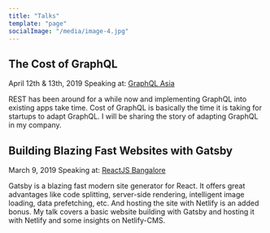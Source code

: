 ```yaml
---
title: "Talks"
template: "page"
socialImage: "/media/image-4.jpg"
---
```


## The Cost of GraphQL
April 12th & 13th, 2019 
Speaking at: [GraphQL Asia](https://www.graphql-asia.org/)

REST has been around for a while now and implementing GraphQL into existing apps take time. Cost of GraphQL is basically the time it is taking for startups to adapt GraphQL. I will be sharing the story of adapting GraphQL in my company.

## Building Blazing Fast Websites with Gatsby
March 9, 2019 
Speaking at: [ReactJS Bangalore](https://www.meetup.com/ReactJS-Bangalore/events/257950984/)

Gatsby is a blazing fast modern site generator for React. It offers great advantages like code splitting, server-side rendering, intelligent image loading, data prefetching, etc. And hosting the site with Netlify is an added bonus. My talk covers a basic website building with Gatsby and hosting it with Netlify and some insights on Netlify-CMS.
